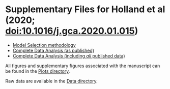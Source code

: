 # Supplementary Files for Holland et al (2020; [doi:10.1016/j.gca.2020.01.015](https://doi.org/10.1016/j.gca.2020.01.015))

- [Model Selection methodology](https://nbviewer.jupyter.org/github/oscarbranson/ForamGeochem/blob/master/Supplementary/Holland_MgCa/ModelChoice.ipynb)
- [Complete Data Analysis (as published)](https://nbviewer.jupyter.org/github/oscarbranson/ForamGeochem/blob/master/Supplementary/Holland_MgCa/Holland_Supplement.ipynb)
- [Complete Data Analysis (including *all* published data)](https://nbviewer.jupyter.org/github/oscarbranson/ForamGeochem/blob/master/Supplementary/Holland_MgCa/Holland_Supplement_allData.ipynb)

All figures and supplementary figures associated with the manuscript can be found in the [Plots directory](https://github.com/oscarbranson/ForamGeochem/tree/master/Supplementary/Holland_MgCa/Plots).

Raw data are available in the [Data directory](https://github.com/oscarbranson/ForamGeochem/tree/master/Supplementary/Holland_MgCa/Data).

